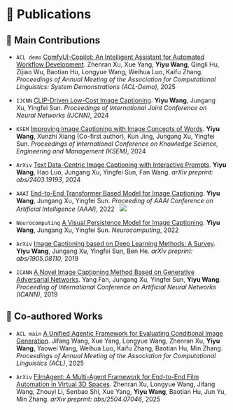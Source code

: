# 📝 Publications 

## 🎉 Main Contributions

- ``ACL demo`` [ComfyUI-Copilot: An Intelligent Assistant for Automated Workflow Development](). Zhenran Xu, Xue Yang, **Yiyu Wang**, Qingli Hu, Zijiao Wu, Baotian Hu, Longyue Wang, Weihua Luo, Kaifu Zhang. _Proceedings of Annual Meeting of the Association for Computational Linguistics: System Demonstrations (ACL-Demo)_, 2025

- ``IJCNN`` [CLIP-Driven Low-Cost Image Captioning](). **Yiyu Wang**, Jungang Xu, Yingfei Sun. _Proceedings of International Joint Conference on Neural Networks (IJCNN)_, 2024

- ``KSEM`` [Improving Image Captioning with Image Concepts of Words](https://link.springer.com/chapter/10.1007/978-981-97-5495-3_27). **Yiyu Wang**, Xunzhi Xiang (Co-first author), Kun Jing, Jungang Xu, Yingfei Sun. _Proceedings of International Conference on Knowledge Science, Engineering and Management (KSEM)_, 2024

- ``ArXiv`` [Text Data-Centric Image Captioning with Interactive Prompts](https://arxiv.org/abs/2403.19193). **Yiyu Wang**, Hao Luo, Jungang Xu, Yingfei Sun, Fan Wang. _arXiv preprint: abs/2403.19193_, 2024

- ``AAAI`` [End-to-End Transformer Based Model for Image Captioning](https://arxiv.org/abs/2203.15350). **Yiyu Wang**, Jungang Xu, Yingfei Sun. _Proceeding of AAAI Conference on Artificial Intelligence (AAAI)_, 2022 &nbsp; [![](https://img.shields.io/github/stars/232525/PureT?style=social&label=Stars)](https://github.com/232525/PureT)

- ``Neurocomputing`` [A Visual Persistence Model for Image Captioning](https://www.sciencedirect.com/science/article/pii/S0925231221014922?via%3Dihub). **Yiyu Wang**, Jungang Xu, Yingfei Sun. _Neurocomputing_, 2022


- ``ArXiv`` [Image Captioning based on Deep Learning Methods: A Survey](https://arxiv.org/abs/1905.08110). **Yiyu Wang**, Jungang Xu, Yingfei Sun, Ben He. _arXiv preprint: abs/1905.08110_, 2019

- ``ICANN`` [A Novel Image Captioning Method Based on Generative Adversarial Networks](https://link.springer.com/chapter/10.1007/978-3-030-30490-4_23). Yang Fan, Jungang Xu, Yingfei Sun, **Yiyu Wang**. _Proceeding of International Conference on Artificial Neural Networks (ICANN)_, 2019

## 🤝 Co-authored Works

- ``ACL main`` [A Unified Agentic Framework for Evaluating Conditional Image Generation](https://arxiv.org/abs/2504.07046). Jifang Wang, Xue Yang, Longyue Wang, Zhenran Xu, **Yiyu Wang**, Yaowei Wang, Weihua Luo, Kaifu Zhang, Baotian Hu, Min Zhang. _Proceedings of Annual Meeting of the Association for Computational Linguistics (ACL)_, 2025

- ``ArXiv`` [FilmAgent: A Multi-Agent Framework for End-to-End Film Automation in Virtual 3D Spaces](https://arxiv.org/abs/2504.07046). Zhenran Xu, Longyue Wang, Jifang Wang, Zhouyi Li, Senbao Shi, Xue Yang, **Yiyu Wang**, Baotian Hu, Jun Yu, Min Zhang. _arXiv preprint: abs/2504.07046_, 2025

